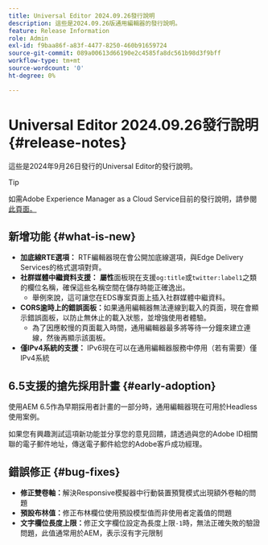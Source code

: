 ```yaml
---
title: Universal Editor 2024.09.26發行說明
description: 這些是2024.09.26版通用編輯器的發行說明。
feature: Release Information
role: Admin
exl-id: f9baa86f-a83f-4477-8250-460b91659724
source-git-commit: 089a00613d66190e2c4585fa8dc561b98d3f9bff
workflow-type: tm+mt
source-wordcount: '0'
ht-degree: 0%

---
```


# Universal Editor 2024.09.26發行說明 {#release-notes}

這些是2024年9月26日發行的Universal Editor的發行說明。

>[!TIP]
>
>如需Adobe Experience Manager as a Cloud Service目前的發行說明，請參閱[此頁面。](/help/release-notes/release-notes-cloud/release-notes-current.md)

## 新增功能 {#what-is-new}

* **加底線RTE選項：** RTF編輯器現在會公開加底線選項，與Edge Delivery Services的格式選項對齊。
* **社群媒體中繼資料支援：** **屬性**&#x200B;面板現在支援`og:title`或`twitter:label1`之類的欄位名稱，確保這些名稱空間在儲存時能正確逸出。
   * 舉例來說，這可讓您在EDS專案頁面上插入社群媒體中繼資料。
* **CORS逾時上的錯誤面板：**&#x200B;如果通用編輯器無法連線到載入的頁面，現在會顯示錯誤面板，以防止無休止的載入狀態，並增強使用者體驗。
   * 為了因應較慢的頁面載入時間，通用編輯器最多將等待一分鐘來建立連線，然後再顯示該面板。
* **僅IPv4系統的支援：** IPv6現在可以在通用編輯器服務中停用（若有需要）僅IPv4系統

## 6.5支援的搶先採用計畫 {#early-adoption}

使用AEM 6.5作為早期採用者計畫的一部分時，通用編輯器現在可用於Headless使用案例。

如果您有興趣測試這項新功能並分享您的意見回饋，請透過與您的Adobe ID相關聯的電子郵件地址，傳送電子郵件給您的Adobe客戶成功經理。

## 錯誤修正 {#bug-fixes}

* **修正雙卷軸：**&#x200B;解決Responsive模擬器中行動裝置預覽模式出現額外卷軸的問題
* **預設布林值：**&#x200B;修正布林欄位使用預設模型值而非使用者定義值的問題
* **文字欄位長度上限：**&#x200B;修正文字欄位設定為長度上限`-1`時，無法正確失敗的驗證問題，此值通常用於AEM，表示沒有字元限制
